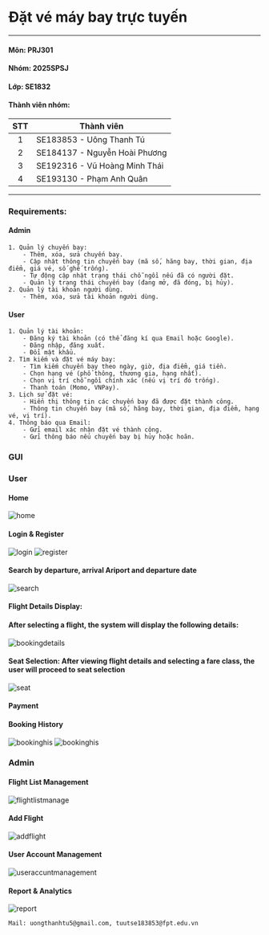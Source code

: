 <!-- # prj301-25sp-se1832-01 -->

# Đặt vé máy bay trực tuyến

---

#### Môn: PRJ301

#### Nhóm: 2025SPSJ

#### Lớp: SE1832

#### Thành viên nhóm:

| STT | Thành viên                    |
| :-: | ----------------------------- |
|  1  | SE183853 - Uông Thanh Tú      |
|  2  | SE184137 - Nguyễn Hoài Phương |
|  3  | SE192316 - Vũ Hoàng Minh Thái |
|  4  | SE193130 - Phạm Anh Quân      |

---

### Requirements:

#### Admin

```
1. Quản lý chuyến bay:
    - Thêm, xóa, sửa chuyến bay.
    - Cập nhật thông tin chuyến bay (mã số, hãng bay, thời gian, địa điểm, giá vé, số ghế trống).
    - Tự động cập nhật trạng thái chỗ ngồi nếu đã có người đặt.
    - Quản lý trạng thái chuyến bay (đang mở, đã đóng, bị hủy).
2. Quản lý tài khoản người dùng.
    - Thêm, xóa, sửa tài khoản người dùng.
```

#### User

```
1. Quản lý tài khoản:
    - Đăng ký tài khoản (có thể đăng kí qua Email hoặc Google).
    - Đăng nhập, đăng xuất.
    - Đổi mật khẩu.
2. Tìm kiếm và đặt vé máy bay:
    - Tìm kiếm chuyến bay theo ngày, giờ, địa điểm, giá tiền.
    - Chọn hạng vé (phổ thông, thương gia, hạng nhất).
    - Chọn vị trí chỗ ngồi chính xác (nếu vị trí đó trống).
    - Thanh toán (Momo, VNPay).
3. Lịch sử đặt vé:
    - Hiển thị thông tin các chuyến bay đã được đặt thành công.
    - Thông tin chuyến bay (mã số, hãng bay, thời gian, địa điểm, hạng vé, vị trí).
4. Thông báo qua Email:
    - Gửi email xác nhận đặt vé thành công.
    - Gửi thông báo nếu chuyến bay bị hủy hoặc hoãn.
```

### GUI

### User

#### Home

![home](img/homepage.jpg)

#### Login & Register

![login](img/login.png)
![register](img/register.png)

#### Search by departure, arrival Ariport and departure date

![search](img/search.jpg)

#### Flight Details Display:

#### After selecting a flight, the system will display the following details:

![bookingdetails](img/bookingdetail.jpg)

#### Seat Selection: After viewing flight details and selecting a fare class, the user will proceed to seat selection

![seat](img/bookingseat.jpg)

#### Payment

#### Booking History

![bookinghis](img/bookinghis1.jpg)
![bookinghis](img/bookingseat.jpg)

### Admin

#### Flight List Management

![flightlistmanage](img/admin_dashboard.jpg)

#### Add Flight

![addflight](img/admin_addflight.jpg)

#### User Account Management

![useraccuntmanagement](img/admin_useraccount.jpg)

#### Report & Analytics

![report](img/admin_report.jpg)

```
Mail: uongthanhtu5@gmail.com, tuutse183853@fpt.edu.vn
```
